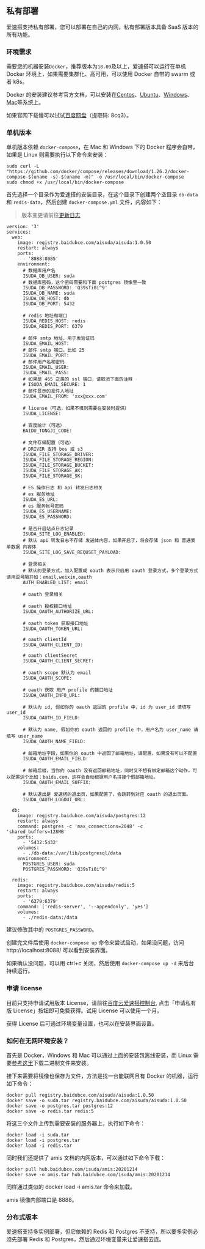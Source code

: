 ## 私有部署

爱速搭支持私有部署，您可以部署在自己的内网，私有部署版本具备 SaaS 版本的所有功能。

### 环境需求

需要您的机器安装`Docker`，推荐版本为`18.09`及以上，爱速搭可以运行在单机 Docker 环境上，如果需要集群化、高可用，可以使用 Docker 自带的 swarm 或者 k8s。

Docker 的安装建议参考官方文档，可以安装在[Centos](https://docs.docker.com/install/linux/docker-ce/centos/)、[Ubuntu](https://docs.docker.com/install/linux/docker-ce/ubuntu/)、[Windows](https://docs.docker.com/docker-for-windows/install/)、[Mac](https://docs.docker.com/docker-for-mac/install/)等系统上。

如果官网下载慢可以试试[百度网盘](https://pan.baidu.com/s/1Q7trxAv0R9TbtxkdmxUbMA)（提取码: 8cq3）。

### 单机版本

单机版本依赖 `docker-compose`，在 Mac 和 Windows 下的 Docker 程序会自带，如果是 Linux 则需要执行以下命令来安装：

```
sudo curl -L "https://github.com/docker/compose/releases/download/1.26.2/docker-compose-$(uname -s)-$(uname -m)" -o /usr/local/bin/docker-compose
sudo chmod +x /usr/local/bin/docker-compose
```

首先选择一个目录作为爱速搭的安装目录，在这个目录下创建两个空目录 `db-data` 和 `redis-data`，然后创建 `docker-compose.yml` 文件，内容如下：

> 版本变更请前往[更新日志](./更新记录.md)

```
version: '3'
services:
  web:
    image: registry.baidubce.com/aisuda/aisuda:1.0.50
    restart: always
    ports:
      - '8088:8085'
    environment:
      # 数据库用户名
      ISUDA_DB_USER: suda
      # 数据库密码，这个密码需要和下面 postgres 镜像里一致
      ISUDA_DB_PASSWORD: 'Q39sTi0i^9'
      ISUDA_DB_NAME: suda
      ISUDA_DB_HOST: db
      ISUDA_DB_PORT: 5432

      # redis 地址和端口
      ISUDA_REDIS_HOST: redis
      ISUDA_REDIS_PORT: 6379
      
      # 邮件 smtp 地址，用于发验证码
      ISUDA_EMAIL_HOST: 
      # 邮件 smtp 端口，比如 25
      ISUDA_EMAIL_PORT: 
      # 邮件用户名和密码
      ISUDA_EMAIL_USER:
      ISUDA_EMAIL_PASS:
      # 如果是 465 之类的 ssl 端口，请取消下面的注释
      # ISUDA_EMAIL_SECURE: 1
      # 邮件显示的发件人地址
      ISUDA_EMAIL_FROM: 'xxx@xxx.com'

      # license（可选，如果不填则需要在安装时提供）
      ISUDA_LICENSE:

      # 百度统计（可选）
      BAIDU_TONGJI_CODE: 

      # 文件存储配置（可选）
      # DRIVER 支持 bos 或 s3
      ISUDA_FILE_STORAGE_DRIVER: 
      ISUDA_FILE_STORAGE_REGION: 
      ISUDA_FILE_STORAGE_BUCKET: 
      ISUDA_FILE_STORAGE_AK: 
      ISUDA_FILE_STORAGE_SK: 

      # ES 操作日志 和 api 转发日志相关
      # es 服务地址
      ISUDA_ES_URL: 
      # es 服务帐号密码
      ISUDA_ES_USERNAME:
      ISUDA_ES_PASSWORD: 

      # 是否开启站点日志记录
      ISUDA_SITE_LOG_ENABLED: 
      # 默认 api 转发日志不存储 发送体内容，如果开启了，将会存储 json 和 普通表单数据 内容体
      ISUDA_SITE_LOG_SAVE_REQUSET_PAYLOAD: 

      # 登录相关
      # 默认的登录方式，加入配置成 oauth 表示只启用 oauth 登录方式，多个登录方式请用逗号隔开如：email,weixin,oauth
      AUTH_ENABLED_LIST: email

      # oauth 登录相关

      # oauth 授权接口地址
      ISUDA_OAUTH_AUTHORIZE_URL:

      # oauth token 获取接口地址
      ISUDA_OAUTH_TOKEN_URL:

      # oauth clientId
      ISUDA_OAUTH_CLIENT_ID:

      # oauth clientSecret
      ISUDA_OAUTH_CLIENT_SECRET:

      # oauth scope 默认为 email
      ISUDA_OAUTH_SCOPE:

      # oauth 获取 用户 profile 的接口地址
      ISUDA_OAUTH_INFO_URL: 

      # 默认为 id, 假如你的 oauth 返回的 profile 中，id 为 user_id 请填写 user_id
      ISUDA_OAUTH_ID_FIELD:

      # 默认为 name, 假如你的 oauth 返回的 profile 中，用户名为 user_name 请填写 user_name
      ISUDA_OAUTH_NAME_FIELD:

      # 邮箱地址字段，如果你的 oauth 中返回了邮箱地址，请配置，如果没有可以不配置
      ISUDA_OAUTH_EMAIL_FIELD: 

      # 邮箱后缀，当你的 oauth 没有返回邮箱地址，同时又不想有绑定邮箱这个动作，可以配置这个比如：baidu.com，这样会自动根据用户名拼接个假邮箱地址。
      ISUDA_OAUTH_EMAIL_SUFFIX:

      # 默认退出是 爱速搭的退出页，如果配置了，会跳转到对应 oauth 的退出页面。
      ISUDA_OAUTH_LOGOUT_URL:

  db:
    image: registry.baidubce.com/aisuda/postgres:12
    restart: always
    command: postgres -c 'max_connections=2048' -c 'shared_buffers=128MB'
    ports:
      - '5432:5432'
    volumes:
      - ./db-data:/var/lib/postgresql/data
    environment:
      POSTGRES_USER: suda
      POSTGRES_PASSWORD: 'Q39sTi0i^9'

  redis:
    image: registry.baidubce.com/aisuda/redis:5
    restart: always
    ports:
      - '6379:6379'
    command: ['redis-server', '--appendonly', 'yes']
    volumes:
      - ./redis-data:/data
```

建议修改其中的 `POSTGRES_PASSWORD`。

创建完文件后使用 `docker-compose up` 命令来尝试启动，如果没问题，访问 http://localhost:8088/ 可以看到安装界面。

如果确认没问题，可以用 ctrl+c 关闭，然后使用 `docker-compose up -d` 来后台持续运行。

### 申请 license

目前只支持申请试用版本 License，请前往[百度云爱速搭控制台](https://console.bce.baidu.com/suda/), 点击「申请私有版 License」按钮即可免费获得。试用 License 可以使用一个月。

获得 License 后可通过环境变量设置，也可以在安装界面设置。

### 如何在无网环境安装？

首先是 Docker，Windows 和 Mac 可以通过上面的安装包离线安装，而 Linux 需要[参考这里](https://docs.docker.com/engine/install/binaries/#install-daemon-and-client-binaries-on-linux)下载二进制文件来安装。

接下来需要将镜像也保存为文件，方法是找一台能联网且有 Docker 的机器，运行如下命令：

```
docker pull registry.baidubce.com/aisuda/aisuda:1.0.50
docker save -o suda.tar registry.baidubce.com/aisuda/aisuda:1.0.50
docker save -o postgres.tar postgres:12
docker save -o redis.tar redis:5
```

将这三个文件上传到需要安装的服务器上，执行如下命令：

```
docker load -i suda.tar
docker load -i postgres.tar
docker load -i redis.tar
```

同时我们还提供了 amis 文档的内网版本，可以通过如下命令下载：

```
docker pull hub.baidubce.com/isuda/amis:20201214
docker save -o amis.tar hub.baidubce.com/isuda/amis:20201214
```

同样通过类似的 docker load -i amis.tar 命令来加载。

amis 镜像内部端口是 8888。

### 分布式版本

爱速搭支持多实例部署，但它依赖的 Redis 和 Postgres 不支持，所以要多实例必须先部署 Redis 和 Postgres，然后通过环境变量来让爱速搭去连。
